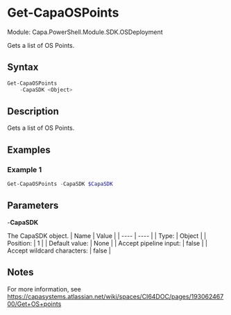 # Get-CapaOSPoints
Module: Capa.PowerShell.Module.SDK.OSDeployment

Gets a list of OS Points.

## Syntax

```powershell
Get-CapaOSPoints
	-CapaSDK <Object>
```

## Description

Gets a list of OS Points.

## Examples

### Example 1
```powershell
Get-CapaOSPoints -CapaSDK $CapaSDK
```
    

## Parameters

-**CapaSDK**

The CapaSDK object.
| Name | Value |
| ---- | ---- |
| Type: | Object |
| Position: | 1 | 
| Default value: | None | 
| Accept pipeline input: | false | 
| Accept wildcard characters: | false | 


## Notes

For more information, see https://capasystems.atlassian.net/wiki/spaces/CI64DOC/pages/19306246700/Get+OS+points
